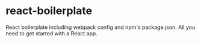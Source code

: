 # react-boilerplate
React boilerplate including webpack config and npm's package.json. All you need to get started with a React app. 
